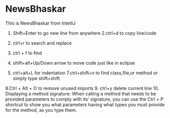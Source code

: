 # NewsBhaskar
 This is NewsBhaskar from IntelliJ
 1. Shift+Enter to go new line from anywhere
 2.ctrl+d to copy line/code
 3. ctrl+r to search and replace
 4. ctrl + f to find
 5. shift+alt+Up/Down arrow to move code just like in eclipse
 
 6. ctrl+alt+L for indentation
 7.ctrl+shift+n to find class,file,or method or simply type
   shift+shift
 
 8.Ctrl + Alt + O to remove unused imports
 9. ctrl+y delete current line
 10. Displaying a method signature: When calling a method that 
 needs to be provided parameters to comply with its’ signature,
  you can use the Ctrl + P shortcut to show you what parameters 
  having what types you must provide for the method, as you type them.